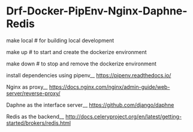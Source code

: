 # Drf-Docker-PipEnv-Nginx-Daphne-Redis

make local # for building local development

make up # to start and create the dockerize environment

make down # to stop and remove the dockerize environment

install dependencies using pipenv__ 
https://pipenv.readthedocs.io/

Nginx as proxy__
https://docs.nginx.com/nginx/admin-guide/web-server/reverse-proxy/

Daphne as the interface server__
https://github.com/django/daphne

Redis as the backend__
http://docs.celeryproject.org/en/latest/getting-started/brokers/redis.html

